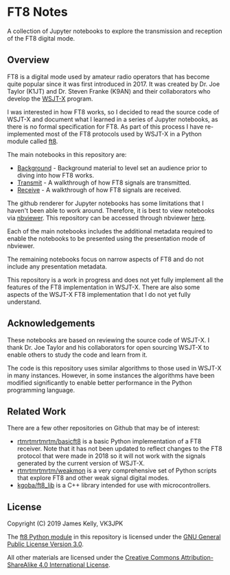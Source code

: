 # FT8 Notes

A collection of Jupyter notebooks to explore the transmission and
reception of the FT8 digital mode.

## Overview

FT8 is a digital mode used by amateur radio operators that has
become quite popular since it was first introduced in 2017.
It was created by Dr. Joe Taylor (K1JT) and Dr. Steven Franke (K9AN)
and their collaborators who develop the
[WSJT-X](https://physics.princeton.edu/pulsar/k1jt/wsjtx.html) program.

I was interested in how FT8 works, so I decided to read the source
code of WSJT-X and document what I learned in a series of Jupyter
notebooks, as there is no formal specification for FT8.
As part of this process I have re-implemented most of the FT8 protocols
used by WSJT-X in a Python module called [ft8](ft8.py).

The main notebooks in this repository are:

* [Background](https://nbviewer.jupyter.org/github/vk3jpk/ft8-notes/blob/master/Background.ipynb) - Background material to level set an audience prior to diving into how FT8 works.
* [Transmit](https://nbviewer.jupyter.org/github/vk3jpk/ft8-notes/blob/master/Transmit.ipynb) - A walkthrough of how FT8 signals are transmitted.
* [Receive](https://nbviewer.jupyter.org/github/vk3jpk/ft8-notes/blob/master/Receive.ipynb) - A walkthrough of how FT8 signals are received.

The github renderer for Jupyter notebooks has some limitations that I
haven't been able to work around.
Therefore, it is best to view notebooks via
[nbviewer](https://nbviewer.jupyter.org).
This repository can be accessed through nbviewer
[here](https://nbviewer.jupyter.org/github/vk3jpk/ft8-notes).

Each of the main notebooks includes the additional metadata required
to enable the notebooks to be presented using the presentation mode of
nbviewer.

The remaining notebooks focus on narrow aspects of FT8 and do not
include any presentation metadata.

This repository is a work in progress and does not yet fully implement
all the features of the FT8 implementation in WSJT-X.
There are also some aspects of the WSJT-X FT8 implementation that I do
not yet fully understand.

## Acknowledgements

These notebooks are based on reviewing the source code of WSJT-X.
I thank Dr. Joe Taylor and his collaborators for open sourcing
WSJT-X to enable others to study the code and learn from it.

The code is this repository uses similar algorithms to those used
in WSJT-X in many instances.
However, in some instances the algorithms have been modified
significantly to enable better performance in the Python
programming language.

## Related Work

There are a few other repositories on Github that may be of interest:

* [rtmrtmrtmrtm/basicft8](https://github.com/rtmrtmrtmrtm/basicft8)
is a basic Python implementation of a FT8 receiver.
Note that it has not been updated to reflect changes to the FT8
protocol that were made in 2018 so it will not work with the signals
generated by the current version of WSJT-X.
* [rtmrtmrtmrtm/weakmon](https://github.com/rtmrtmrtmrtm/weakmon)
is a very comprehensive set of Python scripts that explore FT8 and
other weak signal digital modes.
* [kgoba/ft8_lib](https://github.com/kgoba/ft8_lib) is a C++ library
intended for use with microcontrollers.

## License

Copyright (C) 2019 James Kelly, VK3JPK

The [ft8 Python module](ft8.py) in this repository is licensed under the
[GNU General Public License Version 3.0](LICENSE.gpl).

All other materials are licensed under the
[Creative Commons Attribution-ShareAlike 4.0
International License](LICENSE.ccbysa).
